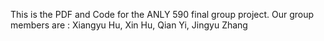 This is the PDF and Code for the ANLY 590 final group project.
Our group members are : Xiangyu Hu, Xin Hu, Qian Yi, Jingyu Zhang
